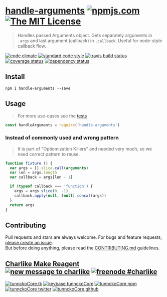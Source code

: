 # [handle-arguments][author-www-url] [![npmjs.com][npmjs-img]][npmjs-url] [![The MIT License][license-img]][license-url] 

> Handles passed Arguments object. Gets separately arguments in `.args` and last argument (callback) in `.callback`. Useful for node-style callback flow.

[![code climate][codeclimate-img]][codeclimate-url] [![standard code style][standard-img]][standard-url] [![travis build status][travis-img]][travis-url] [![coverage status][coveralls-img]][coveralls-url] [![dependency status][david-img]][david-url]

## Install
```
npm i handle-arguments --save
```

## Usage
> For more use-cases see the [tests](./test.js)

```js
const handleArguments = require('handle-arguments')
```

### Instead of commonly used and wrong pattern
> It is part of "Optiomization Killers" and needed very much, so we need correct pattern to reuse.
 
```js
function fixture () {
  var args = [].slice.call(arguments)
  var len = args.length
  var callback = args[len - 1]

  if (typeof callback === 'function') {
    args = args.slice(0, -1)
    callback.apply(null, [null].concat(args))
  }
  return args
}
```

## Contributing
Pull requests and stars are always welcome. For bugs and feature requests, [please create an issue](https://github.com/hybridables/handle-arguments/issues/new).  
But before doing anything, please read the [CONTRIBUTING.md](./CONTRIBUTING.md) guidelines.

## [Charlike Make Reagent](http://j.mp/1stW47C) [![new message to charlike][new-message-img]][new-message-url] [![freenode #charlike][freenode-img]][freenode-url]

[![tunnckoCore.tk][author-www-img]][author-www-url] [![keybase tunnckoCore][keybase-img]][keybase-url] [![tunnckoCore npm][author-npm-img]][author-npm-url] [![tunnckoCore twitter][author-twitter-img]][author-twitter-url] [![tunnckoCore github][author-github-img]][author-github-url]

[is-arguments]: https://github.com/ljharb/is-arguments
[is-callback-function]: https://github.com/tunnckocore/is-callback-function
[is-number]: https://github.com/jonschlinkert/is-number
[isarray]: https://github.com/juliangruber/isarray
[lazy-cache]: https://github.com/jonschlinkert/lazy-cache
[sliced]: https://github.com/aheckmann/sliced

[npmjs-url]: https://www.npmjs.com/package/handle-arguments
[npmjs-img]: https://img.shields.io/npm/v/handle-arguments.svg?label=handle-arguments

[license-url]: https://github.com/hybridables/handle-arguments/blob/master/LICENSE
[license-img]: https://img.shields.io/badge/license-MIT-blue.svg

[codeclimate-url]: https://codeclimate.com/github/hybridables/handle-arguments
[codeclimate-img]: https://img.shields.io/codeclimate/github/hybridables/handle-arguments.svg

[travis-url]: https://travis-ci.org/hybridables/handle-arguments
[travis-img]: https://img.shields.io/travis/hybridables/handle-arguments/master.svg

[coveralls-url]: https://coveralls.io/r/hybridables/handle-arguments
[coveralls-img]: https://img.shields.io/coveralls/hybridables/handle-arguments.svg

[david-url]: https://david-dm.org/hybridables/handle-arguments
[david-img]: https://img.shields.io/david/hybridables/handle-arguments.svg

[standard-url]: https://github.com/feross/standard
[standard-img]: https://img.shields.io/badge/code%20style-standard-brightgreen.svg

[author-www-url]: http://www.tunnckocore.tk
[author-www-img]: https://img.shields.io/badge/www-tunnckocore.tk-fe7d37.svg

[keybase-url]: https://keybase.io/tunnckocore
[keybase-img]: https://img.shields.io/badge/keybase-tunnckocore-8a7967.svg

[author-npm-url]: https://www.npmjs.com/~tunnckocore
[author-npm-img]: https://img.shields.io/badge/npm-~tunnckocore-cb3837.svg

[author-twitter-url]: https://twitter.com/tunnckoCore
[author-twitter-img]: https://img.shields.io/badge/twitter-@tunnckoCore-55acee.svg

[author-github-url]: https://github.com/tunnckoCore
[author-github-img]: https://img.shields.io/badge/github-@tunnckoCore-4183c4.svg

[freenode-url]: http://webchat.freenode.net/?channels=charlike
[freenode-img]: https://img.shields.io/badge/freenode-%23charlike-5654a4.svg

[new-message-url]: https://github.com/tunnckoCore/ama
[new-message-img]: https://img.shields.io/badge/ask%20me-anything-green.svg

